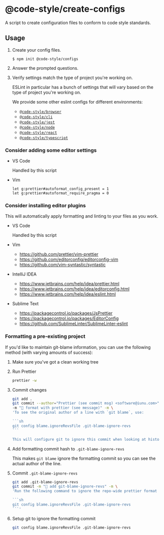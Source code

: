# @code-style/create-configs

A script to create configuration files to conform to code style standards.

## Usage

1. Create your config files.

    ```
    $ npm init @code-style/configs
    ```

1. Answer the prompted questions.

1. Verify settings match the type of project you're working on.

    ESLint in particular has a bunch of settings that will vary based on the type of project you're working on.

    We provide some other eslint configs for different environments:

    - [`@code-style/browser`](../eslint-config-browser/README.md)
    - [`@code-style/cli`](../eslint-config-cli/README.md)
    - [`@code-style/jest`](../eslint-config-jest/README.md)
    - [`@code-style/node`](../eslint-config-node/README.md)
    - [`@code-style/react`](../eslint-config-react/README.md)
    - [`@code-style/typescript`](../eslint-config-typescript/README.md)

### Consider adding some editor settings

-   VS Code

    Handled by this script

-   Vim

    ```vim
    let g:prettier#autoformat_config_present = 1
    let g:prettier#autoformat_require_pragma = 0
    ```

### Consider installing editor plugins

This will automatically apply formatting and linting to your files as you work.

-   VS Code

    Handled by this script

-   Vim
    -   https://github.com/prettier/vim-prettier
    -   https://github.com/editorconfig/editorconfig-vim
    -   https://github.com/vim-syntastic/syntastic
-   IntelliJ IDEA
    -   https://www.jetbrains.com/help/idea/prettier.html
    -   https://www.jetbrains.com/help/idea/editorconfig.html
    -   https://www.jetbrains.com/help/idea/eslint.html
-   Sublime Text
    -   https://packagecontrol.io/packages/JsPrettier
    -   https://packagecontrol.io/packages/EditorConfig
    -   https://github.com/SublimeLinter/SublimeLinter-eslint

### Formatting a pre-existing project

If you'd like to maintain git-blame information, you can use the following method (with varying amounts of success):

1. Make sure you've got a clean working tree
1. Run Prettier

    ```sh
    prettier -w
    ```

1. Commit changes

    ````sh
    git add .
    git commit --author="Prettier (see commit msg) <software@iunu.com>" \
    -m "🎨 format with prettier (see message)" -m \
    'To see the original author of a line with `git blame`, use:

    ```sh
    git config blame.ignoreRevsFile .git-blame-ignore-revs
    ```

    This will configure git to ignore this commit when looking at history for `blame`.'
    ````

1. Add formatting commit hash to `.git-blame-ignore-revs`

    This makes `git blame` ignore the formatting commit so you can see the actual author of the line.

1. Commit `.git-blame-ignore-revs`

    ````sh
    git add .git-blame-ignore-revs
    git commit -m "🔧 add git-blame-ignore-revs" -m \
    'Run the following command to ignore the repo-wide prettier format

    ```sh
    git config blame.ignoreRevsFile .git-blame-ignore-revs
    ```'
    ````

1. Setup git to ignore the formatting commit

    ```sh
    git config blame.ignoreRevsFile .git-blame-ignore-revs
    ```

